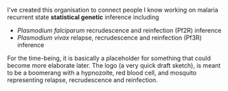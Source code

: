 I've created this organisation to connect people I know working on malaria recurrent state **statistical genetic** inference including 

* *Plasmodium falciparum* recrudescence and reinfection (Pf2R) inference
* *Plasmodium vivax* relapse, recrudescence and reinfection (Pf3R) inference

For the time-being, it is basically a placeholder for something that could become more elaborate later. The logo (a very quick draft sketch), is meant to be a boomerang with a hypnozoite, red blood cell, and mosquito representing relapse, recrudescence and reinfection. 
